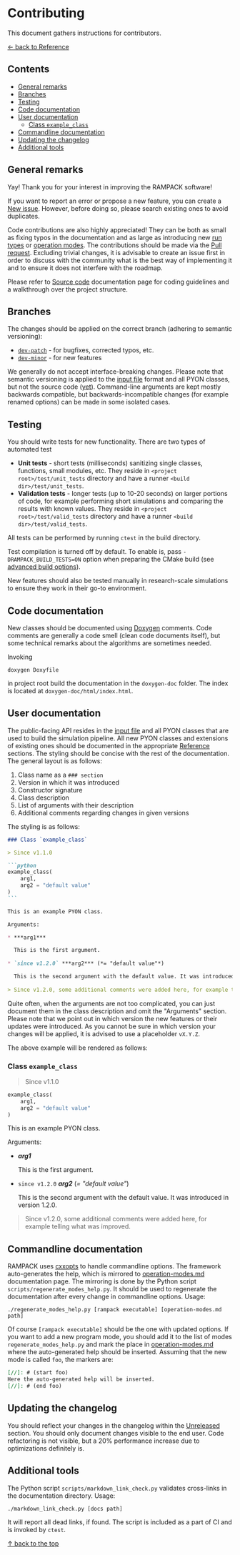 # Contributing

This document gathers instructions for contributors.

[&larr; back to Reference](reference.md)


## Contents

* [General remarks](#general-remarks)
* [Branches](#branches)
* [Testing](#testing)
* [Code documentation](#code-documentation)
* [User documentation](#user-documentation)
  * [Class `example_class`](#class-example_class)
* [Commandline documentation](#commandline-documentation)
* [Updating the changelog](#updating-the-changelog)
* [Additional tools](#additional-tools)


## General remarks

Yay! Thank you for your interest in improving the RAMPACK software!

If you want to report an error or propose a new feature,
you can create a [New issue](https://github.com/PKua007/rampack/issues). However, before doing so, please search
existing ones to avoid duplicates.

Code contributions are also highly appreciated! They can be both as small as fixing
typos in the documentation and as large as introducing new [run types](input-file.md#run-types) or
[operation modes](operation-modes.md). The contributions should be made via the
[Pull request](https://github.com/PKua007/rampack/pulls). Excluding trivial changes, it is advisable to create an issue
first in order to discuss with the community what is the best way of implementing it and to ensure it does not interfere
with the roadmap.

Please refer to [Source code](source-code.md) documentation page for coding guidelines and a walkthrough over the
project structure.


## Branches

The changes should be applied on the correct branch (adhering to semantic versioning):
* [`dev-patch`](https://github.com/PKua007/rampack/tree/dev-patch) - for bugfixes, corrected typos, etc.
* [`dev-minor`](https://github.com/PKua007/rampack/tree/dev-patch) - for new features

We generally do not accept interface-breaking changes. Please note that semantic versioning is applied to the
[input file](input-file.md) format and all PYON classes, but not the source code
([yet](https://github.com/PKua007/rampack/milestone/2)). Command-line arguments are kept mostly backwards compatible,
but backwards-incompatible changes (for example renamed options) can be made in some isolated cases.


## Testing

You should write tests for new functionality. There are two types of automated test
* **Unit tests** - short tests (milliseconds) sanitizing single classes, functions, small modules, etc. They reside in
  `<project root>/test/unit_tests` directory and have a runner `<build dir>/test/unit_tests`.
* **Validation tests** - longer tests (up to 10-20 seconds) on larger portions of code, for example performing short
  simulations and comparing the results with known values. They reside in `<project root>/test/valid_tests` directory and
  have a runner `<build dir>/test/valid_tests`.

All tests can be performed by running `ctest` in the build directory.

Test compilation is turned off by default. To enable is, pass `-DRAMPACK_BUILD_TESTS=ON` option when preparing the 
CMake build (see [advanced build options](installation.md#advanced-build-option)).

New features should also be tested manually in research-scale simulations to ensure they work in their go-to
environment.


## Code documentation

New classes should be documented using [Doxygen](https://www.doxygen.nl) comments. Code comments are generally a code
smell (clean code documents itself), but some technical remarks about the algorithms are sometimes needed.

Invoking

```shell
doxygen Doxyfile
```

in project root build the documentation in the `doxygen-doc` folder. The index is located at
`doxygen-doc/html/index.html`.


## User documentation

The public-facing API resides in the [input file](input-file.md) and all PYON classes that are used to build the
simulation pipeline. All new PYON classes and extensions of existing ones should be documented in the appropriate
[Reference](reference.md) sections. The styling should be concise with the rest of the documentation. The general
layout is as follows:

1. Class name as a `### section`
2. Version in which it was introduced
3. Constructor signature
4. Class description
5. List of arguments with their description
6. Additional comments regarding changes in given versions

The styling is as follows:

``````markdown
### Class `example_class`

> Since v1.1.0

```python
example_class(
    arg1,
    arg2 = "default value"
)
```

This is an example PYON class.

Arguments:

* ***arg1***

  This is the first argument.
  
* `since v1.2.0` ***arg2*** (*= "default value"*)

  This is the second argument with the default value. It was introduced in version 1.2.0.
  
> Since v1.2.0, some additional comments were added here, for example telling what was improved.
``````

Quite often, when the arguments are not too complicated, you can just document them in the class description and omit
the "Arguments" section. Please note that we point out in which version the new features or their updates were
introduced. As you cannot be sure in which version your changes will be applied, it is advised to use a placeholder
`vX.Y.Z`.

The above example will be rendered as follows:


### Class `example_class`

> Since v1.1.0

```python
example_class(
    arg1,
    arg2 = "default value"
)
```

This is an example PYON class.

Arguments:

* ***arg1***

  This is the first argument.

* `since v1.2.0` ***arg2*** (*= "default value"*)

  This is the second argument with the default value. It was introduced in version 1.2.0.

> Since v1.2.0, some additional comments were added here, for example telling what was improved.


## Commandline documentation

RAMPACK uses [cxxopts](https://github.com/jarro2783/cxxopts/) to handle commandline options. The framework
auto-generates the help, which is mirrored to [operation-modes.md](operation-modes.md) documentation page. The mirroring
is done by the Python script `scripts/regenerate_modes_help.py`. It should be used to regenerate the documentation after
every change in commandline options. Usage:

```
./regenerate_modes_help.py [rampack executable] [operation-modes.md path]
```

Of course `[rampack executable]` should be the one with updated options. If you want to add a new program mode, you
should add it to the list of modes `regenerate_modes_help.py` and mark the place in
[operation-modes.md](operation-modes.md) where the auto-generated help should be inserted. Assuming that the new mode is
called `foo`, the markers are:

```markdown
[//]: # (start foo)
Here the auto-generated help will be inserted.
[//]: # (end foo)
```


## Updating the changelog

You should reflect your changes in the changelog within the
[Unreleased](https://github.com/PKua007/rampack/blob/main/CHANGELOG.md#unreleased) section. You should only document
changes visible to the end user. Code refactoring is not visible, but a 20% performance increase due to optimizations
definitely is.


## Additional tools

The Python script `scripts/markdown_link_check.py` validates cross-links in the documentation directory. Usage:

```
./markdown_link_check.py [docs path]
```

It will report all dead links, if found. The script is included as a part of CI and is invoked by `ctest`.


[&uarr; back to the top](#contributing)